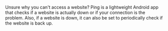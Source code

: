 Unsure why you can't access a website? Ping is a lightweight Android app that checks if a website is actually down or if your connection is the problem. Also, if a website is down, it can also be set to periodically check if the website is back up.
